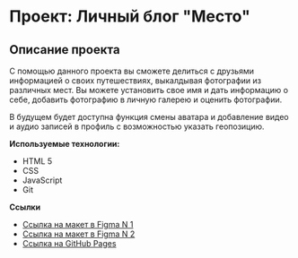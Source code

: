 # Проект: Личный блог "Место"

## Описание проекта
С помощью данного проекта вы сможете делиться с друзьями информацией о своих путешествиях, выкалдывая фотографии из различных мест.
Вы можете установить свое имя и дать информацию о себе, добавить фотографию в личную галерею и оценить фотографии.

В будущем будет доступна функция смены аватара и добавление видео и аудио записей в профиль с возможностью указать геопозицию.

**Используемые технологии:**
* HTML 5
* CSS
* JavaScript
* Git

**Ссылки**
* [Ссылка на макет в Figma N 1](https://www.figma.com/file/2cn9N9jSkmxD84oJik7xL7/JavaScript.-Sprint-4?t=Fooi3O8doJLq40y3-0)
* [Ссылка на макет в Figma N 2](https://www.figma.com/file/bjyvbKKJN2naO0ucURl2Z0/JavaScript.-Sprint-5?node-id=50160%3A559&t=HAUo8TkgnURAGg9k-0)
* [Ссылка на GitHub Pages](https://ghostmodd.github.io/mesto/)
